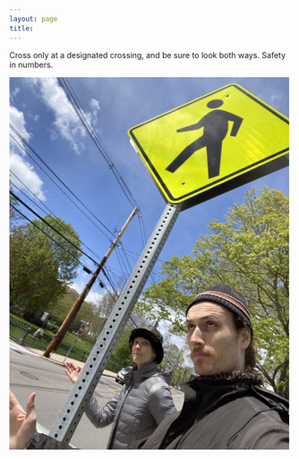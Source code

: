 ```yaml
---
layout: page
title: 
---
```


Cross only at a designated crossing, and be sure to look both ways. Safety in numbers.

<a  href="tackojebia/12.jpg">
<img src="tackojebia/12.jpg" width="500" class="centerimg"/>
</a>

